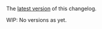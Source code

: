 The [latest version](https://github.com/blockscope/flare-timing/aeson-via/blob/master/changelog.md) of this changelog.

WIP: No versions as yet.
